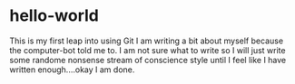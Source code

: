 # hello-world
This is my first leap into using Git
I am writing a bit about myself because the computer-bot told me to.  I am not sure what to write so I will just write some randome nonsense stream of conscience style until I feel like I have written enough....okay I am done.

